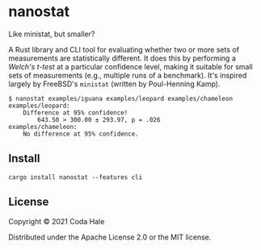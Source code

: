 # nanostat

Like ministat, but smaller?

A Rust library and CLI tool for evaluating whether two or more sets of measurements are statistically different. It does
this by performing a *Welch's t-test* at a particular confidence level, making it suitable for small sets of
measurements (e.g., multiple runs of a benchmark). It's inspired largely by FreeBSD's `ministat` (written by
Poul-Henning Kamp).

```
$ nanostat examples/iguana examples/leopard examples/chameleon 
examples/leopard:
	Difference at 95% confidence!
		643.50 > 300.00 ± 293.97, p = .026
examples/chameleon:
	No difference at 95% confidence.
```

## Install

```
cargo install nanostat --features cli
```

## License

Copyright © 2021 Coda Hale

Distributed under the Apache License 2.0 or the MIT license.
